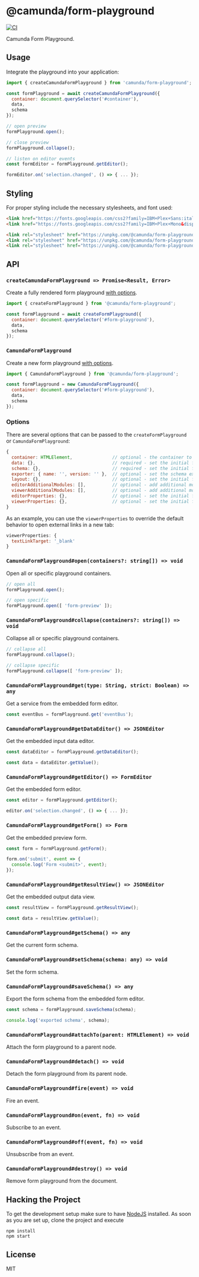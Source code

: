 # @camunda/form-playground

[![CI](https://github.com/camunda/form-playground/actions/workflows/CI.yml/badge.svg)](https://github.com/camunda/form-playground/actions/workflows/CI.yml)

Camunda Form Playground.

## Usage

Integrate the playground into your application:

```javascript
import { createCamundaFormPlayground } from 'camunda/form-playground';

const formPlayground = await createCamundaFormPlayground({
  container: document.querySelector('#container'),
  data,
  schema
});

// open preview
formPlayground.open();

// close preview
formPlayground.collapse();

// listen on editor events
const formEditor = formPlayground.getEditor();

formEditor.on('selection.changed', () => { ... });
```

## Styling

For proper styling include the necessary stylesheets, and font used:

```html
<link href="https://fonts.googleapis.com/css2?family=IBM+Plex+Sans:ital,wght@0,400;0,600;1,400&display=swap" rel="stylesheet">
<link href="https://fonts.googleapis.com/css2?family=IBM+Plex+Mono&display=swap" rel="stylesheet">

<link rel="stylesheet" href="https://unpkg.com/@camunda/form-playground@0.3.0/dist/assets/form-js.css">
<link rel="stylesheet" href="https://unpkg.com/@camunda/form-playground@0.3.0/dist/assets/form-js-editor.css">
<link rel="stylesheet" href="https://unpkg.com/@camunda/form-playground@0.3.0/dist/assets/camunda-form-playground.css">
```

## API

### `createCamundaFormPlayground => Promise<Result, Error>`

Create a fully rendered form playground [with options](#options).

```javascript
import { createFormPlayground } from '@camunda/form-playground';

const formPlayground = await createFormPlayground({
  container: document.querySelector('#form-playground'),
  data,
  schema
});
```


### `CamundaFormPlayground`

Create a new form playground [with options](#options).

```javascript
import { CamundaFormPlayground } from '@camunda/form-playground';

const formPlayground = new CamundaFormPlayground({
  container: document.querySelector('#form-playground'),
  data,
  schema
});
```

### Options

There are several options that can be passed to the `createFormPlayground` or `CamundaFormPlayground`:

```javascript
{
  container: HTMLElement,               // optional - the container to render the form playground into
  data: {},                             // required - set the initial form data
  schema: {},                           // required - set the initial form schema
  exporter: { name: '', version: '' },  // optional - set the schema exporter name and version
  layout: {},                           // optional - set the initial form layout
  editorAdditionalModules: [],          // optional - add additional modules to the form editor
  viewerAdditionalModules: [],          // optional - add additional modules to the form preview
  editorProperties: {},                 // optional - set the initial form editor properties
  viewerProperties: {},                 // optional - set the initial form preview properties
}
```

As an example, you can use the `viewerProperties` to override the default behavior to open external links in a new tab:

```javascript
viewerProperties: {
  textLinkTarget: '_blank'
}
```

### `CamundaFormPlayground#open(containers?: string[]) => void`

Open all or specific playground containers.

```javascript
// open all
formPlayground.open();

// open specific
formPlayground.open([ 'form-preview' ]);
```

### `CamundaFormPlayground#collapse(containers?: string[]) => void`

Collapse all or specific playground containers.

```javascript
// collapse all
formPlayground.collapse();

// collapse specific
formPlayground.collapse([ 'form-preview' ]);
```


### `CamundaFormPlayground#get(type: String, strict: Boolean) => any`

Get a service from the embedded form editor.

```javascript
const eventBus = formPlayground.get('eventBus');
```


### `CamundaFormPlayground#getDataEditor() => JSONEditor`

Get the embedded input data editor.

```javascript
const dataEditor = formPlayground.getDataEditor();

const data = dataEditor.getValue();
```


### `CamundaFormPlayground#getEditor() => FormEditor`

Get the embedded form editor.

```javascript
const editor = formPlayground.getEditor();

editor.on('selection.changed', () => { ... });
```


### `CamundaFormPlayground#getForm() => Form`

Get the embedded preview form.

```javascript
const form = formPlayground.getForm();

form.on('submit', event => {
  console.log('Form <submit>', event);
});
```


### `CamundaFormPlayground#getResultView() => JSONEditor`

Get the embedded output data view.

```javascript
const resultView = formPlayground.getResultView();

const data = resultView.getValue();
```


### `CamundaFormPlayground#getSchema() => any`

Get the current form schema.


### `CamundaFormPlayground#setSchema(schema: any) => void`

Set the form schema.


### `CamundaFormPlayground#saveSchema() => any`

Export the form schema from the embedded form editor.

```javascript
const schema = formPlayground.saveSchema(schema);

console.log('exported schema', schema);
```


### `CamundaFormPlayground#attachTo(parent: HTMLElement) => void`


Attach the form playground to a parent node.


### `CamundaFormPlayground#detach() => void`


Detach the form playground from its parent node.


### `CamundaFormPlayground#fire(event) => void`

Fire an event.


### `CamundaFormPlayground#on(event, fn) => void`

Subscribe to an event.


### `CamundaFormPlayground#off(event, fn) => void`

Unsubscribe from an event.


### `CamundaFormPlayground#destroy() => void`

Remove form playground from the document.



## Hacking the Project

To get the development setup make sure to have [NodeJS](https://nodejs.org/en/download/) installed.
As soon as you are set up, clone the project and execute

```
npm install
npm start
```

## License

MIT
